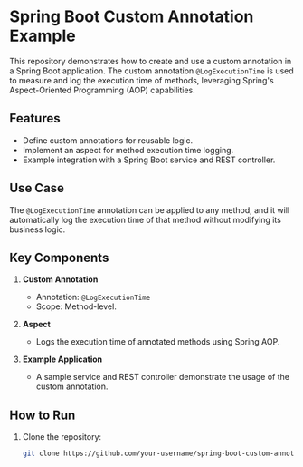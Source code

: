 # Spring Boot Custom Annotation Example      

This repository demonstrates how to create and use a custom annotation in a Spring Boot application. The custom annotation `@LogExecutionTime` is used to measure and log the execution time of methods, leveraging Spring's Aspect-Oriented Programming (AOP) capabilities. 
  
## Features
- Define custom annotations for reusable logic.
- Implement an aspect for method execution time logging.
- Example integration with a Spring Boot service and REST controller.

## Use Case
The `@LogExecutionTime` annotation can be applied to any method, and it will automatically log the execution time of that method without modifying its business logic.

## Key Components
1. **Custom Annotation**
   - Annotation: `@LogExecutionTime`
   - Scope: Method-level.

2. **Aspect**
   - Logs the execution time of annotated methods using Spring AOP.

3. **Example Application**
   - A sample service and REST controller demonstrate the usage of the custom annotation.

## How to Run
1. Clone the repository:
   ```bash
   git clone https://github.com/your-username/spring-boot-custom-annotation.git

